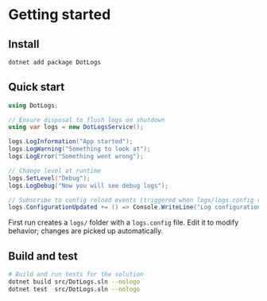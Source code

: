 # Getting started

## Install

```sh
dotnet add package DotLogs
```

## Quick start

```cs
using DotLogs;

// Ensure disposal to flush logs on shutdown
using var logs = new DotLogsService();

logs.LogInformation("App started");
logs.LogWarning("Something to look at");
logs.LogError("Something went wrong");

// Change level at runtime
logs.SetLevel("Debug");
logs.LogDebug("Now you will see debug logs");

// Subscribe to config reload events (triggered when logs/logs.config changes)
logs.ConfigurationUpdated += () => Console.WriteLine("Log configuration reloaded.");
```

First run creates a `logs/` folder with a `logs.config` file. Edit it to modify behavior; changes are picked up automatically.

## Build and test

```sh
# Build and run tests for the solution
dotnet build src/DotLogs.sln --nologo
dotnet test  src/DotLogs.sln --nologo
```